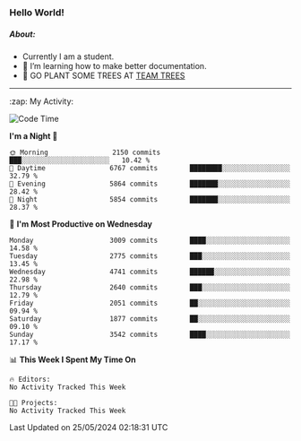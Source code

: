 ### Hello World!

##### About:
- Currently I am a student.
- 🌱 I’m learning how to make better documentation.
- 🌱 GO PLANT SOME TREES AT [TEAM TREES](https://teamtrees.org/)

---
  <summary>:zap: My Activity:</summary>
  
<!--START_SECTION:waka-->
![Code Time](http://img.shields.io/badge/Code%20Time-1%2C376%20hrs%2048%20mins-blue)

**I'm a Night 🦉** 

```text
🌞 Morning                2150 commits        ███░░░░░░░░░░░░░░░░░░░░░░   10.42 % 
🌆 Daytime                6767 commits        ████████░░░░░░░░░░░░░░░░░   32.79 % 
🌃 Evening                5864 commits        ███████░░░░░░░░░░░░░░░░░░   28.42 % 
🌙 Night                  5854 commits        ███████░░░░░░░░░░░░░░░░░░   28.37 % 
```
📅 **I'm Most Productive on Wednesday** 

```text
Monday                   3009 commits        ████░░░░░░░░░░░░░░░░░░░░░   14.58 % 
Tuesday                  2775 commits        ███░░░░░░░░░░░░░░░░░░░░░░   13.45 % 
Wednesday                4741 commits        ██████░░░░░░░░░░░░░░░░░░░   22.98 % 
Thursday                 2640 commits        ███░░░░░░░░░░░░░░░░░░░░░░   12.79 % 
Friday                   2051 commits        ██░░░░░░░░░░░░░░░░░░░░░░░   09.94 % 
Saturday                 1877 commits        ██░░░░░░░░░░░░░░░░░░░░░░░   09.10 % 
Sunday                   3542 commits        ████░░░░░░░░░░░░░░░░░░░░░   17.17 % 
```


📊 **This Week I Spent My Time On** 

```text
🔥 Editors: 
No Activity Tracked This Week

🐱‍💻 Projects: 
No Activity Tracked This Week
```


 Last Updated on 25/05/2024 02:18:31 UTC
<!--END_SECTION:waka-->
